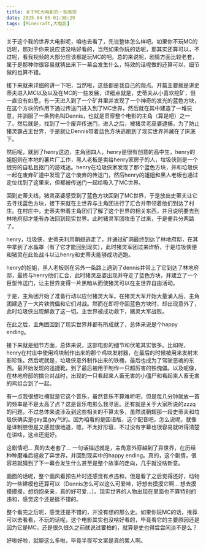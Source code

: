 ```yaml
---
title: 关于MC大电影的一些感受
date: 2025-04-05 01:38:29
tags: [Minecraft,大电影]
---
```

关于这个我的世界大电影呢，咱也去看了，先说整体怎么样吧。如果你不玩MC的话呢，那对于你来说应该没啥好看的，当然如果你玩的话呢，那其实还算可以，不过呢，看我视频的大部分应该都是玩MC的吧。总的来说呢，剧情方面比较老套，属于是那种你很容易就猜出来下一幕会发生什么，特效的话呢做的还算可以，细节做的也算不错。

接下来就来详细的讲一下吧，当然啦，这些都是我自己的观点。开篇主要就是讲史蒂夫进入MC以及以及在MC的一些发展，详细点就是，史蒂夫从小喜欢挖矿，但一直没有如愿，有一天进入到了一个矿井里并发现了一个神奇的发光的蓝色方块，在这个方块的作用下通过传送门进入到了MC世界，然后就在其中建造了一堆玩意，并驯服了一条狗名叫Dennis，也就是贯穿整个电影的主角（算是吧）之一了。然后就是，找到了一个废弃传送门，进入之后，被猪灵老巫婆逮捕，为了防止猪灵霸占主世界，于是就让Dennis带着蓝色方块逃跑到了现实世界并藏在了床底下。

然后呢，就到了henry这边，主角团四人，henry是很有创意的高中生，henry的姐姐则在本地的薯片厂工作，黑人老板是卖给henry家房子的人，垃圾侠则是一个很穷的自私且抠门的游戏迷。henry在垃圾侠家发现了那个蓝色方块，并和垃圾侠一起在废弃矿道中发现了这个废弃的传送门，然后henry的姐姐和黑人老板也通过定位找到了这里来，但都被传送门一起给吸入了MC世界。

回到史蒂夫线，猪灵巫婆感受到了蓝色方块回到了MC世界，于是放出史蒂夫让它去寻找蓝色方块，接下来就在主世界与主角团进行了汇合并带领着他们到达了村庄。在村庄中，史蒂夫带着主角团们了解了这个世界的相关东西，并且说明要去到林地府邸才能有办法回到现实世界。此时猪灵军团攻击了过来，于是便兵分两路了。

henry，垃圾侠，史蒂夫利用鞘翅逃走了，并通过矿洞最终到达了林地府邸，在其中拿到了水晶罩（有了它才能回到现实），此时猪灵军团过来炸桥，于是垃圾侠便和猪灵在此处战斗以让henry和史蒂夫能够成功逃跑。

henry的姐姐，黑人老板则在另外一条路上遇到了dennis并带上了它到达了林地府邸，最终与henry他们汇合，此时猪灵巫婆出现并夺走了蓝色方块，并建立了一个巨型传送门，让主世界变得一片黑暗从而使猪灵可以在主世界自由活动。

于是，主角团开始了准备行动以应付猪灵大军。在猪灵大军开始大量涌入后，主角团建造了一大片铁傀儡和它们对战。然而在即将夺回蓝色方块时，却出现意外了，此时垃圾侠出现解救了这一切。主世界被成功救下，猪灵大军战败。

在此之后，主角团回到了现实世界并都有所成就了，总体来说是个happy ending。

接下来就是细节方面，总体来说，这部电影的细节和伏笔其实很多。比如呢，henry在村庄中使用鸡块制作出来的那个鸡块发射器，在最后的时候被用来发射末影珍珠。然后呢就是，垃圾侠意外制作出来的铁桶，最后也成为了驾驶恶魂的东西。最开始发现的迅捷靴，到了最后被用于制作一只超厉害的铁傀儡。以及呢像，在林地府邸的擂台对战时，出现的一只看起来人畜无害的小僵尸和看起来人畜无害的鸡组合到了一起。

有一点我很想吐槽就是它这个音乐，虽然音乐不算难听吧，但是每几分钟就放一首的频率是不是太高了点？这是音乐电影么我寻思。还有就是关于大家所说的zzzq的问题，不过总体来说涉及到这些相关的不算太多，虽然说鞘翅那一段史蒂夫和垃圾侠确实是gay里gay气的。因为咱看的是国语版，这个配音吧，怎么说呢，就像是译制腔但是又感觉很地道，嗯，不太好形容，不过没有字幕也很容易就听得清楚在讲啥，这点还挺好。

这剧情吧... 真的太老套了... 一句话描述就是，主角意外穿越到了异世界，在历经种种磨难后拯救了异世界，并回到现实中的happy ending。真的，这个剧情，很容易就猜到了下一幕会发生什么甚至是整个故事的走向，几乎就没啥新意。

画面的话呢，整个画风看预告片时还感觉有点违和，但是看了之后觉得还好，动物的一些建模也还算可以（Dennis怎么可以这么可爱哇，好想去摸摸它啊... 想去摸摸摸摸，想抱抱亲亲，真的好可爱...）。现实世界的人物出现在里面也不算特别的违和，感觉这个还是挺不错的。

整个看完之后呢，感觉还是不错的，并没有想的那么史。如果你玩MC的话，推荐可以去看看，不玩的话呢，这个电影其实也没啥好看的，毕竟看它的主要原因还是因为它是MC，还是很久很久之前就说过要拍的，就算是史也得尝尝闲淡不是么？

好啦好啦，就聊这么多啦，毕竟半夜写文案是真的累人啊。
